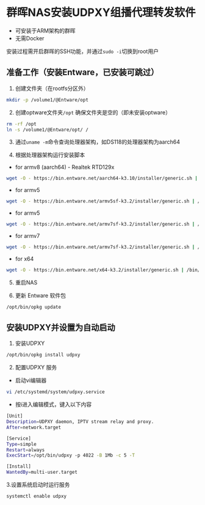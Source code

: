 # 群晖NAS安装UDPXY组播代理转发软件
* 可安装于ARM架构的群晖
* 无需Docker

安装过程需开启群晖的SSH功能，并通过`sudo -i`切换到root用户

## 准备工作（安装Entware，已安装可跳过）

1. 创建文件夹（在rootfs分区外）
```bash
mkdir -p /volume1/@Entware/opt
```

2. 创建optware文件夹`/opt`
确保文件夹是空的（即未安装optware）
```bash
rm -rf /opt
ln -s /volume1/@Entware/opt/ /
```
3. 通过`uname -m`命令查询处理器架构，如DS118的处理器架构为aarch64

4. 根据处理器架构运行安装脚本
* for armv8 (aarch64) - Realtek RTD129x
```bash
wget -O - https://bin.entware.net/aarch64-k3.10/installer/generic.sh | /bin/sh
```
* for armv5
```bash
wget -O - https://bin.entware.net/armv5sf-k3.2/installer/generic.sh | /bin/sh
```
* for armv5
 ```bash
wget -O - https://bin.entware.net/armv7sf-k3.2/installer/generic.sh | /bin/sh
```
* for armv7
```bash
wget -O - https://bin.entware.net/armv7sf-k3.2/installer/generic.sh | /bin/sh
```
* for x64
```bash
wget -O - https://bin.entware.net/x64-k3.2/installer/generic.sh | /bin/sh
```

5. 重启NAS

6. 更新 Entware 软件包
```bash
/opt/bin/opkg update
```

## 安装UDPXY并设置为自动启动

1. 安装UDPXY
```bash
/opt/bin/opkg install udpxy
```

2. 配置UDPXY 服务

* 启动vi编辑器
```bash
vi /etc/systemd/system/udpxy.service
```

* 按i进入编辑模式，键入以下内容
```bash
[Unit]
Description=UDPXY daemon, IPTV stream relay and proxy.
After=network.target

[Service]
Type=simple
Restart=always
ExecStart=/opt/bin/udpxy -p 4022 -B 1Mb -c 5 -T

[Install]
WantedBy=multi-user.target
```

3.设置系统启动时运行服务
```bash
systemctl enable udpxy
```

